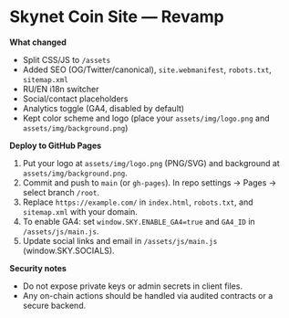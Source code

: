 
# Skynet Coin Site — Revamp

**What changed**
- Split CSS/JS to `/assets`
- Added SEO (OG/Twitter/canonical), `site.webmanifest`, `robots.txt`, `sitemap.xml`
- RU/EN i18n switcher
- Social/contact placeholders
- Analytics toggle (GA4, disabled by default)
- Kept color scheme and logo (place your `assets/img/logo.png` and `assets/img/background.png`)

**Deploy to GitHub Pages**
1. Put your logo at `assets/img/logo.png` (PNG/SVG) and background at `assets/img/background.png`.
2. Commit and push to `main` (or `gh-pages`). In repo settings → Pages → select branch `/root`.
3. Replace `https://example.com/` in `index.html`, `robots.txt`, and `sitemap.xml` with your domain.
4. To enable GA4: set `window.SKY.ENABLE_GA4=true` and `GA4_ID` in `/assets/js/main.js`.
5. Update social links and email in `/assets/js/main.js` (window.SKY.SOCIALS).

**Security notes**
- Do not expose private keys or admin secrets in client files.
- Any on-chain actions should be handled via audited contracts or a secure backend.
